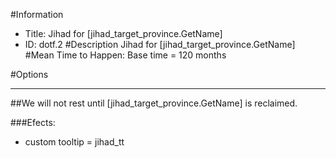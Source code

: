 #Information
 - Title: Jihad for [jihad_target_province.GetName]
 - ID: dotf.2
#Description
Jihad for [jihad_target_province.GetName]
#Mean Time to Happen:
Base time = 120 months

#Options

___
##We will not rest until [jihad_target_province.GetName] is reclaimed.

###Efects:<ul><li>custom tooltip = jihad_tt</li></ul>
